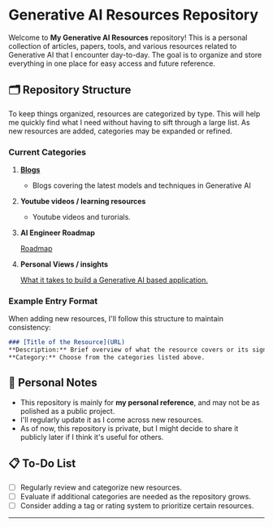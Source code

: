 # Generative AI Resources Repository

Welcome to **My Generative AI Resources** repository! This is a personal collection of articles, papers, tools, and various resources related to Generative AI that I encounter day-to-day. The goal is to organize and store everything in one place for easy access and future reference.

## 🗂️ Repository Structure

To keep things organized, resources are categorized by type. This will help me quickly find what I need without having to sift through a large list. As new resources are added, categories may be expanded or refined.

### Current Categories

1. [ **Blogs**](/docs/Blogs.md)
   - Blogs covering the latest models and techniques in Generative AI
  
2. **Youtube videos / learning resources**
   - Youtube videos and turorials.
  
3. **AI Engineer Roadmap**

   [Roadmap](https://roadmap.sh/ai-engineer)

4. **Personal Views / insights**

   [What it takes to build a Generative AI based application.](https://medium.com/@siddharthchopda03/what-it-takes-to-build-a-generative-ai-based-application-720e8c0b8b5f)

### Example Entry Format

When adding new resources, I'll follow this structure to maintain consistency:

```markdown
### [Title of the Resource](URL)
**Description:** Brief overview of what the resource covers or its significance.
**Category:** Choose from the categories listed above.
```

## 📌 Personal Notes

- This repository is mainly for **my personal reference**, and may not be as polished as a public project.
- I'll regularly update it as I come across new resources.
- As of now, this repository is private, but I might decide to share it publicly later if I think it's useful for others.

## 📋 To-Do List

- [ ] Regularly review and categorize new resources.
- [ ] Evaluate if additional categories are needed as the repository grows.
- [ ] Consider adding a tag or rating system to prioritize certain resources.

---
